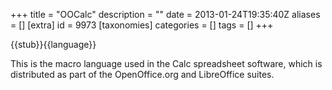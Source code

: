 +++
title = "OOCalc"
description = ""
date = 2013-01-24T19:35:40Z
aliases = []
[extra]
id = 9973
[taxonomies]
categories = []
tags = []
+++

{{stub}}{{language}}

This is the macro language used in the Calc spreadsheet software, which is distributed as part of the OpenOffice.org and LibreOffice suites.
